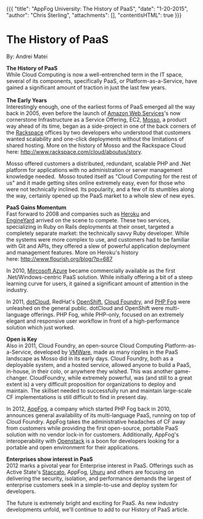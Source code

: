 {{{
  "title": "AppFog University: The History of PaaS",
  "date": "1-20-2015",
  "author": "Chris Sterling",
  "attachments": [],
  "contentIsHTML": true
}}}

<h1>The History of PaaS</h1>
<p>By: Andrei Matei</p>
<p><strong>The History of PaaS<br /> </strong>While Cloud Computing is now a well-entrenched term in the IT space, several of its components, specifically PaaS, or Platform-as-a-Service, have gained a significant amount of traction in just the last few years.<br /> <strong><br /> The Early Years<br /> </strong>Interestingly enough, one of the earliest forms of PaaS emerged all the way back in 2005, even before the launch of <a href="http://aws.amazon.com">Amazon Web Services</a>'s now cornerstone Infrastructure as a Service Offering, EC2, <a href="http://university.appfog.com/images/mosso.png">Mosso</a>, a product way ahead of its time, began as a side-project in one of the back corners of the <a href="http://www.rackspace.com">Rackspace</a> offices by two developers who understood that customers wanted scalability and one-click deployments without the limitations of shared hosting. More on the history of Mosso and the Rackspace Cloud here: <a href="http://www.rackspace.com/cloud/aboutus/story">http://www.rackspace.com/cloud/aboutus/story</a>.</p>
<p>Mosso offered customers a distributed, redundant, scalable PHP and .Net platform for applications with no administration or server management knowledge needed.  Mosso touted itself as "Cloud Computing for the rest of us" and it made getting sites online extremely easy, even for those who were not technically inclined. Its popularity, and a few of its stumbles along the way, certainly opened up the PaaS market to a whole slew of new eyes.</p>
<p><strong>PaaS Gains Momentum</strong><br /> Fast forward to 2008 and companies such as <a href="http://www.heroku.com">Heroku</a> and <a href="http://www.engineyard.com">EngineYard</a> arrived on the scene to compete. These two services, specializing in Ruby on Rails deployments at their onset, targeted a completely separate market: the technically savvy Ruby developer. While the systems were more complex to use, and customers had to be familiar with Git and APIs, they offered a slew of powerful application deployment and management features. More on Heroku's history here: <a href="http://www.flourish.org/blog/?p=687">http://www.flourish.org/blog/?p=687</a></p>
<p>In 2010, <a href="http://www.windowsazure.com/en-us/">Mircosoft Azure</a> became commercially available as the first .Net/Windows-centric PaaS solution. While initially offering a bit of a steep learning curve for users, it gained a significant amount of attention in the industry.</p>
<p>In 2011, <a href="https://www.dotcloud.com">dotCloud</a>, RedHat's <a href="https://openshift.redhat.com/app/">OpenShift</a>, <a href="http://www.cloudfoundry.org">Cloud Foundry</a>, and <a href="http://www.phpfog.com">PHP Fog</a> were unleashed on the general public. dotCloud and OpenShift were multi-language offerings. PHP Fog, while PHP-only, focused on an extremely elegant and responsive user workflow in front of a high-performance solution which just worked.</p>
<p><strong>Open is Key</strong><br /> Also in 2011, Cloud Foundry, an open-source Cloud Computing Platform-as-a-Service, developed by <a href="http://vmware.com">VMWare</a>, made as many ripples in the PaaS landscape as Mosso did in its early days. Cloud Foundry, both as a deployable system, and a hosted service, allowed anyone to build a PaaS, in-house, in their colo, or anywhere they wished. This was another game-changer. CloudFoundry, while extremely powerful, was (and still to a great extent is) a very difficult proposition for organizations to deploy and maintain. The skillset needed to successfully run and maintain large-scale CF implementations is still difficult to find in present day.</p>
<p>In 2012, <a href="http://www.appfog.com">AppFog</a>, a company which started PHP Fog back in 2010, announces general availability of its multi-language PaaS, running on top of Cloud Foundry. AppFog takes the administrative headaches of CF away from customers while providing the first open-source, portable PaaS solution with no vendor lock-in for customers. Additionally, AppFog's interoperability with <a href="http://www.openstack.org">Openstack</a> is a boon for developers looking for a portable and open environment for their applications.</p>
<p><strong>Enterprises show interest in PaaS</strong><br /> 2012 marks a pivotal year for Enterprise interest in PaaS. Offerings such as Active State's <a href="http://www.activestate.com/stackato">Staccato</a>, AppFog, <a href="http://uhurusoftware.com">Uhuru</a> and others are focusing on delivering the security, isolation, and performance demands the largest of enterprise customers seek in a simple-to-use and deploy system for developers.</p>
<p>The future is extremely bright and exciting for PaaS. As new industry developments unfold, we'll continue to add to our History of PaaS article.</p>
